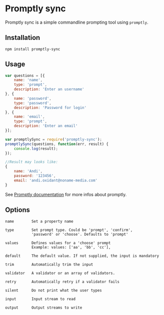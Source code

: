 Promptly sync
=============

Promptly sync is a simple commandline prompting tool using `promptly`.

Installation
------------

`npm install promptly-sync`

Usage
-----

```js
var questions = [{
    name: 'name',
    type: 'prompt',
    description: 'Enter an username'
}, {
    name: 'password',
    type: 'password',
    description: 'Password for login'
}, {
    name: 'email',
    type: 'prompt',
    description: 'Enter an email'
}];

var promptlySync = require('promptly-sync');
promptlySync(questions, function(err, result) {
    console.log(result);
});

//Result may looks like:
{
    name: 'Andi',
    password: '123456',
    email: 'andi.oxidant@noname-media.com'
}
```

See [Promptly documentation](https://github.com/IndigoUnited/node-promptly) for more infos about promptly.


Options
-------

    name        Set a property name

    type        Set prompt type. Could be 'prompt', 'confirm',
                'password' or 'choose'. Defaults to 'prompt'

    values      Defines values for a 'choose' prompt
                Example: values: ['aa', 'bb', 'cc'],

    default     The default value. If not supplied, the input is mandatory 

    trim        Automatically trim the input 

    validator   A validator or an array of validators. 

    retry       Automatically retry if a validator fails 

    silent      Do not print what the user types 

    input       Input stream to read

    output      Output streams to write 
